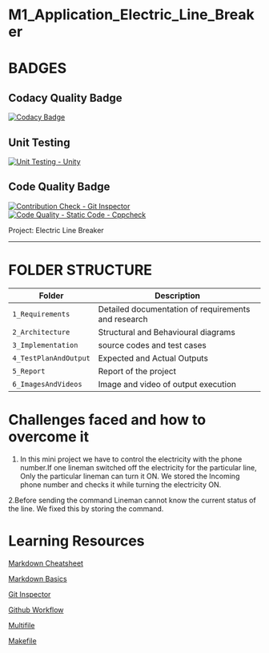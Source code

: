 # M1_Application_Electric_Line_Breaker
# BADGES
## Codacy Quality Badge
[![Codacy Badge](https://api.codacy.com/project/badge/Grade/ce7f936c962745b4bf3855132f620fba)](https://app.codacy.com/gh/siddharthsk112/M1_Application_Electric_Line_Breaker?utm_source=github.com&utm_medium=referral&utm_content=siddharthsk112/M1_Application_Electric_Line_Breaker&utm_campaign=Badge_Grade_Settings)

## Unit Testing
[![Unit Testing - Unity](https://github.com/siddharthsk112/M1_Application_Electric_Line_Breaker/actions/workflows/unity.yml/badge.svg)](https://github.com/siddharthsk112/M1_Application_Electric_Line_Breaker/actions/workflows/unity.yml)

## Code Quality Badge
[![Contribution Check - Git Inspector](https://github.com/siddharthsk112/M1_Application_Electric_Line_Breaker/actions/workflows/gitinspector.yml/badge.svg)](https://github.com/siddharthsk112/M1_Application_Electric_Line_Breaker/actions/workflows/gitinspector.yml)
[![Code Quality - Static Code - Cppcheck](https://github.com/siddharthsk112/M1_Application_Electric_Line_Breaker/actions/workflows/cppcheck.yml/badge.svg)](https://github.com/siddharthsk112/M1_Application_Electric_Line_Breaker/actions/workflows/cppcheck.yml)

Project: Electric Line Breaker

----------------------------------------------------------------------------------------------------------------------------------------------------------------------

# FOLDER STRUCTURE
| Folder | Description |
|--------|-------------|
| `1_Requirements`| Detailed documentation of requirements and research |
| `2_Architecture`| Structural and Behavioural diagrams|
| `3_Implementation`| source codes and test cases |
| `4_TestPlanAndOutput`| Expected and Actual Outputs  |
| `5_Report`| Report of the project |
| `6_ImagesAndVideos`| Image and video of output execution |


# Challenges faced and how to overcome it

1. In this mini project we have to control the electricity with the phone number.If one lineman switched off the electricity for the particular line, Only the particular lineman can turn it ON. We stored the Incoming phone number and checks it while turning the electricity ON.
  
2.Before sending the command Lineman cannot know the current status of the line. We fixed this by storing the command.

# Learning Resources
[Markdown Cheatsheet](https://github.com/adam-p/markdown-here/wiki/Markdown-Cheatsheet)

[Markdown Basics](https://docs.github.com/en/github/writing-on-github/getting-started-with-writing-and-formatting-on-github/basic-writing-and-formatting-syntax)

[Git Inspector](https://github.com/ejwa/gitinspector)

[Github Workflow](https://lab.github.com/githubtraining/first-day-on-github)

[Multifile](https://softwareengineering.stackexchange.com/questions/401415/what-are-the-benefits-of-multi-file-programming)

[Makefile](https://youtu.be/O5mG8H36V44)
